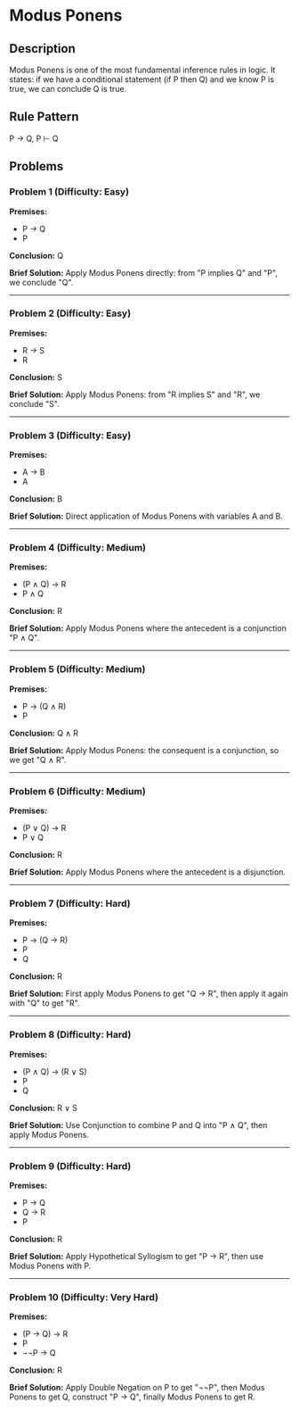 # Modus Ponens

## Description
Modus Ponens is one of the most fundamental inference rules in logic. It states: if we have a conditional statement (if P then Q) and we know P is true, we can conclude Q is true.

## Rule Pattern
P → Q, P ⊢ Q

## Problems

### Problem 1 (Difficulty: Easy)
**Premises:**
- P → Q
- P

**Conclusion:** Q

**Brief Solution:** Apply Modus Ponens directly: from "P implies Q" and "P", we conclude "Q".

---

### Problem 2 (Difficulty: Easy)
**Premises:**
- R → S
- R

**Conclusion:** S

**Brief Solution:** Apply Modus Ponens: from "R implies S" and "R", we conclude "S".

---

### Problem 3 (Difficulty: Easy)
**Premises:**
- A → B
- A

**Conclusion:** B

**Brief Solution:** Direct application of Modus Ponens with variables A and B.

---

### Problem 4 (Difficulty: Medium)
**Premises:**
- (P ∧ Q) → R
- P ∧ Q

**Conclusion:** R

**Brief Solution:** Apply Modus Ponens where the antecedent is a conjunction "P ∧ Q".

---

### Problem 5 (Difficulty: Medium)
**Premises:**
- P → (Q ∧ R)
- P

**Conclusion:** Q ∧ R

**Brief Solution:** Apply Modus Ponens: the consequent is a conjunction, so we get "Q ∧ R".

---

### Problem 6 (Difficulty: Medium)
**Premises:**
- (P ∨ Q) → R
- P ∨ Q

**Conclusion:** R

**Brief Solution:** Apply Modus Ponens where the antecedent is a disjunction.

---

### Problem 7 (Difficulty: Hard)
**Premises:**
- P → (Q → R)
- P
- Q

**Conclusion:** R

**Brief Solution:** First apply Modus Ponens to get "Q → R", then apply it again with "Q" to get "R".

---

### Problem 8 (Difficulty: Hard)
**Premises:**
- (P ∧ Q) → (R ∨ S)
- P
- Q

**Conclusion:** R ∨ S

**Brief Solution:** Use Conjunction to combine P and Q into "P ∧ Q", then apply Modus Ponens.

---

### Problem 9 (Difficulty: Hard)
**Premises:**
- P → Q
- Q → R
- P

**Conclusion:** R

**Brief Solution:** Apply Hypothetical Syllogism to get "P → R", then use Modus Ponens with P.

---

### Problem 10 (Difficulty: Very Hard)
**Premises:**
- (P → Q) → R
- P
- ¬¬P → Q

**Conclusion:** R

**Brief Solution:** Apply Double Negation on P to get "¬¬P", then Modus Ponens to get Q, construct "P → Q", finally Modus Ponens to get R.
